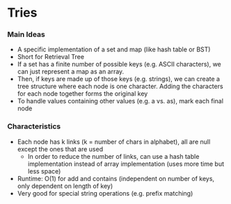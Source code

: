 # Tries

### Main Ideas
 - A specific implementation of a set and map (like hash table or BST)
 - Short for Retrieval Tree
 - If a set has a finite number of possible keys (e.g. ASCII characters), we can just represent a map as an array.
 - Then, if keys are made up of those keys (e.g. strings), we can create a tree structure where each node is one character. Adding the characters for each node together forms the original key
 - To handle values containing other values (e.g. a vs. as), mark each final node

### Characteristics
 - Each node has k links (k = number of chars in alphabet), all are null except the ones that are used
    - In order to reduce the number of links, can use a hash table implementation instead of array implementation (uses more time but less space)
 - Runtime: O(1) for add and contains (independent on number of keys, only dependent on length of key)
 - Very good for special string operations (e.g. prefix matching)